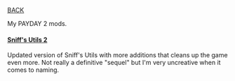 
[BACK](..)

My PAYDAY 2 mods.

#### [Sniff's Utils 2](https://github.com/Biblioklept/sniff-utils-2)
Updated version of Sniff's Utils with more additions that cleans up the game even more. Not really a definitive "sequel" but I'm very uncreative when it comes to naming.
